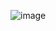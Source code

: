 ![image](https://user-images.githubusercontent.com/53253298/175811082-a84c1922-ec28-4764-af54-2287cb944dc4.png)
